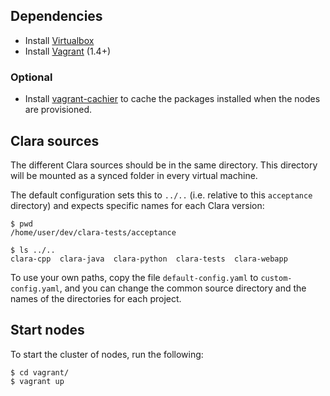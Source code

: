 ## Dependencies

- Install [Virtualbox](https://www.virtualbox.org/)
- Install [Vagrant](https://www.vagrantup.com/) (1.4+)

### Optional

- Install [vagrant-cachier](https://github.com/fgrehm/vagrant-cachier) to
  cache the packages installed when the nodes are provisioned.

## Clara sources

The different Clara sources should be in the same directory.
This directory will be mounted as a synced folder in every virtual machine.

The default configuration sets this to `../..` (i.e. relative to this
`acceptance` directory) and expects specific names for each Clara version:

    $ pwd
    /home/user/dev/clara-tests/acceptance

    $ ls ../..
    clara-cpp  clara-java  clara-python  clara-tests  clara-webapp

To use your own paths, copy the file `default-config.yaml` to
`custom-config.yaml`, and you can change the common source directory and the
names of the directories for each project.

## Start nodes

To start the cluster of nodes, run the following:

    $ cd vagrant/
    $ vagrant up

